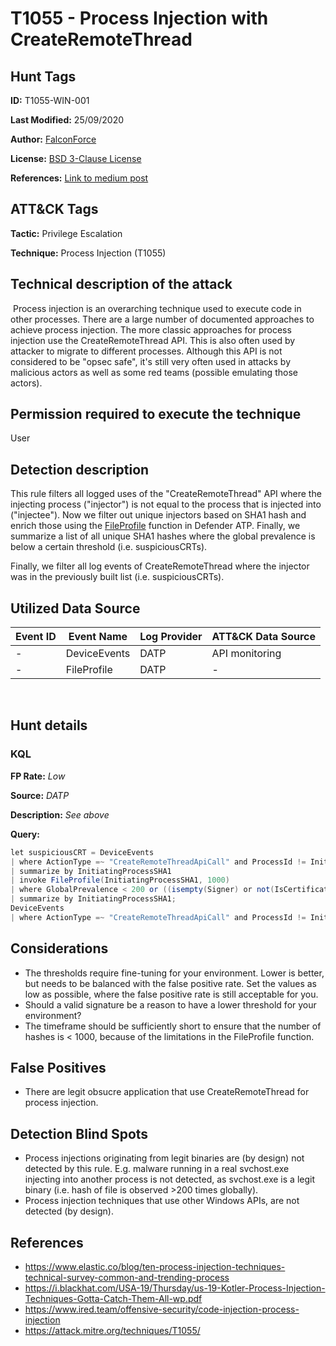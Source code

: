 # T1055 - Process Injection with CreateRemoteThread

## Hunt Tags

**ID:** T1055-WIN-001

**Last Modified:** 25/09/2020 

**Author:** [FalconForce](https://falconforce.nl/)

**License:** [BSD 3-Clause License](https://github.com/FalconForceTeam/FalconFriday/blob/master/LICENSE)

**References:** [Link to medium post](https://medium.com/falconforce/falconfriday-process-injection-and-malicious-cpl-files-0xff03-8ba1ee5da64?source=friends_link&sk=1ed3672c2e7961dac11c1472cb5757e8)

## ATT&CK Tags

**Tactic:** Privilege Escalation

**Technique:** Process Injection (T1055)
​

## Technical description of the attack
​
Process injection is an overarching technique used to execute code in other processes. There are a large number of documented approaches to achieve process injection. The more classic approaches for process injection use the CreateRemoteThread API. This is also often used by attacker to migrate to different processes. Although this API is not considered to be "opsec safe", it's still very often used in attacks by malicious actors as well as some red teams (possible emulating those actors). 

## Permission required to execute the technique

User

## Detection description

This rule filters all logged uses of the "CreateRemoteThread" API where the injecting process ("injector") is not equal to the process that is injected into ("injectee"). Now we filter out unique injectors based on SHA1 hash and enrich those using the [FileProfile](https://docs.microsoft.com/en-us/microsoft-365/security/mtp/advanced-hunting-fileprofile-function?view=o365-worldwide) function in Defender ATP. Finally, we summarize a list of all unique SHA1 hashes where the global prevalence is below a certain threshold (i.e. suspiciousCRTs). 

Finally, we filter all log events of CreateRemoteThread where the injector was in the previously built list (i.e. suspiciousCRTs). 

## Utilized Data Source
| Event ID | Event Name | Log Provider | ATT&CK Data Source |
|---------|---------|----------|---------|
| - | DeviceEvents | DATP | API monitoring |
| - | FileProfile | DATP | -  |
​
## Hunt details

### KQL
**FP Rate:** *Low*

**Source:** *DATP*

**Description:** *See above*

**Query:**

```C#
let suspiciousCRT = DeviceEvents
| where ActionType =~ "CreateRemoteThreadApiCall" and ProcessId != InitiatingProcessId
| summarize by InitiatingProcessSHA1
| invoke FileProfile(InitiatingProcessSHA1, 1000)
| where GlobalPrevalence < 200 or ((isempty(Signer) or not(IsCertificateValid)) and GlobalPrevalence < 500)
| summarize by InitiatingProcessSHA1;
DeviceEvents
| where ActionType =~ "CreateRemoteThreadApiCall" and ProcessId != InitiatingProcessId and InitiatingProcessSHA1 in (suspiciousCRT)
```

## Considerations

* The thresholds require fine-tuning for your environment. Lower is better, but needs to be balanced with the false positive rate. Set the values as low as possible, where the false positive rate is still acceptable for you. 
* Should a valid signature be a reason to have a lower threshold for your environment? 
* The timeframe should be sufficiently short to ensure that the number of hashes is < 1000, because of the limitations in the FileProfile function.

## False Positives

* There are legit obsucre application that use CreateRemoteThread for process injection. 

## Detection Blind Spots

* Process injections originating from legit binaries are (by design) not detected by this rule. E.g. malware running in a real svchost.exe injecting into another process is not detected, as svchost.exe is a legit binary (i.e. hash of file is observed >200 times globally). 
* Process injection techniques that use other Windows APIs, are not detected (by design).

## References

* https://www.elastic.co/blog/ten-process-injection-techniques-technical-survey-common-and-trending-process
* https://i.blackhat.com/USA-19/Thursday/us-19-Kotler-Process-Injection-Techniques-Gotta-Catch-Them-All-wp.pdf
* https://www.ired.team/offensive-security/code-injection-process-injection
* https://attack.mitre.org/techniques/T1055/
